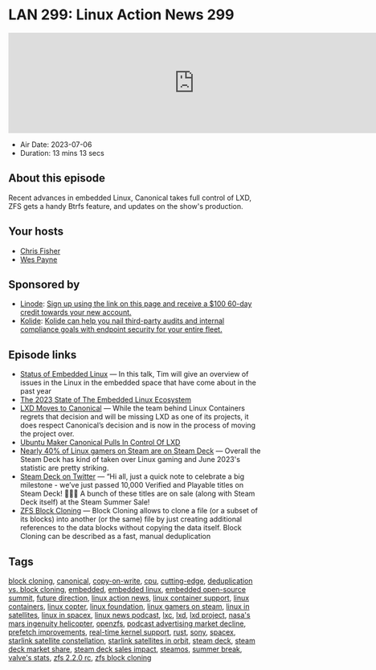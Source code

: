 # LAN 299: Linux Action News 299

<iframe src="https://player.fireside.fm/v2/DAcK9LdX+bdtPVMwU?theme=dark" width="740" height="200" frameborder="0" scrolling="no"></iframe>

* Air Date: 2023-07-06
* Duration: 13 mins 13 secs

## About this episode

Recent advances in embedded Linux, Canonical takes full control of LXD, ZFS gets a handy Btrfs feature, and updates on the show's production.

## Your hosts
* [Chris Fisher](https://linuxactionnews.com/hosts/chris)
* [Wes Payne](https://linuxactionnews.com/hosts/wes)

## Sponsored by

  * [Linode](http://linode.com/lan): [Sign up using the link on this page and receive a $100 60-day credit towards your new account. ](http://linode.com/lan)
  * [Kolide](https://l.kolide.co/3klbWzr): [Kolide can help you nail third-party audits and internal compliance goals with endpoint security for your entire fleet. ](https://l.kolide.co/3klbWzr)



## Episode links

  * [Status of Embedded Linux](https://eoss2023.sched.com/event/1LcNH/status-of-embedded-linux-tim-bird-sony-electronics?iframe=no "Status of Embedded Linux") — In this talk, Tim will give an overview of issues in the Linux in the embedded space that have come about in the past year
  * [The 2023 State of The Embedded Linux Ecosystem](https://www.phoronix.com/news/2023-Embedded-Linux "The 2023 State of The Embedded Linux Ecosystem")
  * [LXD Moves to Canonical](https://linuxcontainers.org/lxd/ "LXD Moves to Canonical") — While the team behind Linux Containers regrets that decision and will be missing LXD as one of its projects, it does respect Canonical’s decision and is now in the process of moving the project over.
  * [Ubuntu Maker Canonical Pulls In Control Of LXD](https://www.phoronix.com/news/Canonical-Pulls-In-LXD "Ubuntu Maker Canonical Pulls In Control Of LXD")
  * [Nearly 40% of Linux gamers on Steam are on Steam Deck](https://www.gamingonlinux.com/2023/07/nearly-40-of-linux-gamers-on-steam-are-on-steam-deck/ "Nearly 40% of Linux gamers on Steam are on Steam Deck") — Overall the Steam Deck has kind of taken over Linux gaming and June 2023's statistic are pretty striking. 
  * [Steam Deck on Twitter](https://twitter.com/OnDeck/status/1676684045261099009 "Steam Deck on Twitter") — “Hi all, just a quick note to celebrate a big milestone - we’ve just passed 10,000 Verified and Playable titles on Steam Deck! 🎉🥳🎉 A bunch of these titles are on sale (along with Steam Deck itself) at the Steam Summer Sale!
  * [ZFS Block Cloning](https://github.com/openzfs/zfs/pull/13392 "ZFS Block Cloning") — Block Cloning allows to clone a file (or a subset of its blocks) into another (or the same) file by just creating additional references to the data blocks without copying the data itself. Block Cloning can be described as a fast, manual deduplication



## Tags

[block cloning](https://linuxactionnews.com/tags/block%20cloning), [canonical](https://linuxactionnews.com/tags/canonical), [copy-on-write](https://linuxactionnews.com/tags/copy-on-write), [cpu](https://linuxactionnews.com/tags/cpu), [cutting-edge](https://linuxactionnews.com/tags/cutting-edge), [deduplication vs. block cloning](https://linuxactionnews.com/tags/deduplication%20vs.%20block%20cloning), [embedded](https://linuxactionnews.com/tags/embedded), [embedded linux](https://linuxactionnews.com/tags/embedded%20linux), [embedded open-source summit](https://linuxactionnews.com/tags/embedded%20open-source%20summit), [future direction](https://linuxactionnews.com/tags/future%20direction), [linux action news](https://linuxactionnews.com/tags/linux%20action%20news), [linux container support](https://linuxactionnews.com/tags/linux%20container%20support), [linux containers](https://linuxactionnews.com/tags/linux%20containers), [linux copter](https://linuxactionnews.com/tags/linux%20copter), [linux foundation](https://linuxactionnews.com/tags/linux%20foundation), [linux gamers on steam](https://linuxactionnews.com/tags/linux%20gamers%20on%20steam), [linux in satellites](https://linuxactionnews.com/tags/linux%20in%20satellites), [linux in spacex](https://linuxactionnews.com/tags/linux%20in%20spacex), [linux news podcast](https://linuxactionnews.com/tags/linux%20news%20podcast), [lxc](https://linuxactionnews.com/tags/lxc), [lxd](https://linuxactionnews.com/tags/lxd), [lxd project](https://linuxactionnews.com/tags/lxd%20project), [nasa's mars ingenuity helicopter](https://linuxactionnews.com/tags/nasa's%20mars%20ingenuity%20helicopter), [openzfs](https://linuxactionnews.com/tags/openzfs), [podcast advertising market decline](https://linuxactionnews.com/tags/podcast%20advertising%20market%20decline), [prefetch improvements](https://linuxactionnews.com/tags/prefetch%20improvements), [real-time kernel support](https://linuxactionnews.com/tags/real-time%20kernel%20support), [rust](https://linuxactionnews.com/tags/rust), [sony](https://linuxactionnews.com/tags/sony), [spacex](https://linuxactionnews.com/tags/spacex), [starlink satellite constellation](https://linuxactionnews.com/tags/starlink%20satellite%20constellation), [starlink satellites in orbit](https://linuxactionnews.com/tags/starlink%20satellites%20in%20orbit), [steam deck](https://linuxactionnews.com/tags/steam%20deck), [steam deck market share](https://linuxactionnews.com/tags/steam%20deck%20market%20share), [steam deck sales impact](https://linuxactionnews.com/tags/steam%20deck%20sales%20impact), [steamos](https://linuxactionnews.com/tags/steamos), [summer break](https://linuxactionnews.com/tags/summer%20break), [valve's stats](https://linuxactionnews.com/tags/valve's%20stats), [zfs 2.2.0 rc](https://linuxactionnews.com/tags/zfs%202.2.0%20rc), [zfs block cloning](https://linuxactionnews.com/tags/zfs%20block%20cloning)